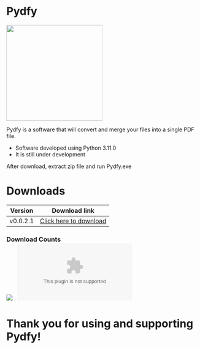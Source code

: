 # Pydfy

<img src="https://dsm01pap001files.storage.live.com/y4mOOYDPSG53Cus8y0ru_gLWUOcvgZUDvQA5nfEhtouX7xiby-vkMrVIs7MFGjO_o4hnMUfxop4Yb070hb-2kqZ7QHMgI4AofscTh3qzXIj2JEGkYTZ9zDz-ARSGrHSSwa51mopgFITt7CrFJxDkYyIXYGwQB7TDRuCmD4v_vJBtb6gbpgJQTNq9nQzw6gD9bCl?width=500&height=500&cropmode=none" width="250" height="250" />

Pydfy is a software that will convert and merge your files into a single PDF file.
- Software developed using Python 3.11.0
- It is still under development

After download, extract zip file and run Pydfy.exe

# Downloads
|  Version | Download link |
|--------------------------------------------|--------------------------------------------|
| v0.0.2.1 | [Click here to download](https://github.com/supernnoj/Pydfy/releases/download/v0.0.2.2/pydfy-v0.0.2.2.zip) |

### Download Counts <br> [![](https://img.shields.io/github/downloads/supernnoj/Pydfy/total.svg)](https://github.com/supernnoj/Pydfy/releases/) &nbsp; [![](https://img.shields.io/github/downloads/supernnoj/Pydfy/latest/pydfy-v0.0.2.2.zip)](https://github.com/supernnoj/Pydfy/releases/latest)


# Thank you for using and supporting Pydfy!
